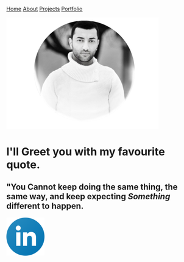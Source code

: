 
[<u>Home</u>](README.md)   <!--comment--> 
[<u>About</u>](ABOUTME.md)
[<u>Projects</u>](PROJECTS.md)
[<u>Portfolio</u>](PORTFOLIO.md)



<img src="wisam.png" width="400" />

# I'll Greet you with my favourite quote. 
##  "You Cannot keep doing the same thing, the same way, and keep expecting ***Something*** different to happen.

<a href="https://www.linkedin.com/in/wisam-petros-odish-5b06719a/">
    <img src="linkedin.png" width="100" />
</a>
